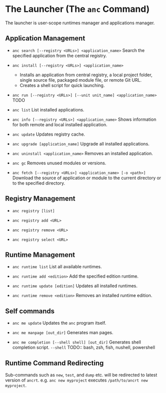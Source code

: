 # The Launcher (The `anc` Command)

The launcher is user-scope runtimes manager and applications manager.

## Application Management

- `anc search [--registry <URLs>] <application_name>`
  Search the specified application from the central registry.

- `anc install [--registry <URLs>] <application_name>`
  - Installs an application from central registry, a local project folder, single source file, packaged module file, or remote Git URL.
  - Creates a shell script for quick launching.

- `anc run [--registry <URLs>] [--unit unit_name] <application_name>`
  TODO

- `anc list`
  List installed applications.

- `anc info [--registry <URLs>] <application_name>`
  Shows information for both remote and local installed application.

- `anc update`
  Updates registry cache.

- `anc upgrade [application_name]`
  Upgrade all installed applications.

- `anc uninstall <application_name>`
  Removes an installed application.

- `anc gc`
  Removes unused modules or versions.

- `anc fetch [--registry <URLs>] <application_name> [-o <path>]`
  Download the source of application or module to the current directory or to the specified directory.

## Registry Management

- `anc registry [list]`

- `anc registry add <URL>`

- `anc registry remove <URL>`

- `anc registry select <URL>`

## Runtime Management

- `anc runtime list`
  List all available runtimes.

- `anc runtime add <edition>`
  Add the specified edition runtime.

- `anc runtime update [edition]`
  Updates all installed runtimes.

- `anc runtime remove <edition>`
  Removes an installed runtime edition.

## Self commands

- `anc me update`
  Updates the `anc` program itself.

- `anc me manpage [out_dir]`
  Generates man pages.

- `anc me completion [--shell shell] [out_dir]`
  Generates shell completion script.
  `--shell` TODO:: bash, zsh, fish, nushell, powershell

## Runtime Command Redirecting

Sub-commands such as `new`, `test`, and `dump` etc. will be redirected to latest version of `ancrt`. e.g. `anc new myproject` executes `/path/to/ancrt new myproject`.
